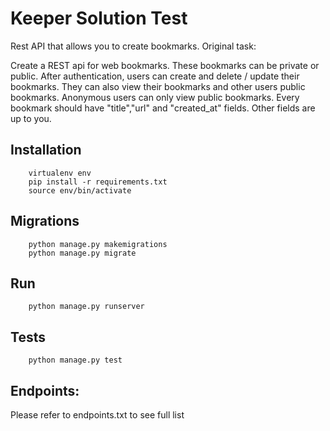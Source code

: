 # Keeper Solution Test

Rest API that allows you to create bookmarks. Original task:

Create a REST api for web bookmarks. These bookmarks can be private or public.
After authentication, users can create and delete / update their bookmarks.
They can also view their bookmarks and other users public bookmarks. Anonymous users can
only view public bookmarks.
Every bookmark should have "title","url" and "created_at" fields. Other fields are up to you.


## Installation
```
    virtualenv env
    pip install -r requirements.txt
    source env/bin/activate
```

## Migrations
```
    python manage.py makemigrations
    python manage.py migrate 
```

## Run
``` 
    python manage.py runserver
```

## Tests
``` 
    python manage.py test
```

## Endpoints:
Please refer to endpoints.txt to see full list